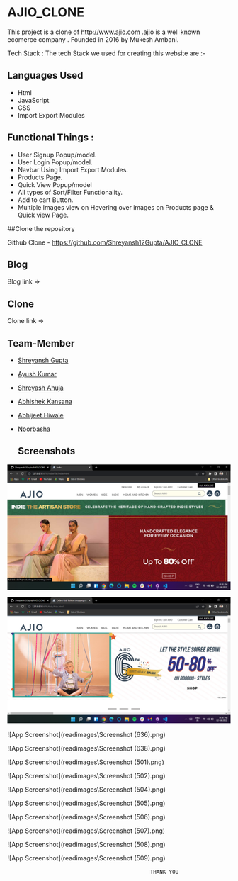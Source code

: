 # AJIO_CLONE

This project is a clone of http://www.ajio.com .ajio is a well known ecomerce company . Founded in 2016 by Mukesh Ambani.

Tech Stack : The tech Stack we used for creating this website are :-

## Languages Used

- Html
- JavaScript
- CSS
- Import Export Modules

## Functional Things :

- User Signup Popup/model.
- User Login Popup/model.
- Navbar Using Import Export Modules.
- Products Page.
- Quick View Popup/model
- All types of Sort/Filter Functionality.
- Add to cart Button.
- Multiple Images view on Hovering over images on Products page & Quick view Page.

##Clone the repository

Github Clone - https://github.com/Shreyansh12Gupta/AJIO_CLONE

## Blog

Blog  link =>

## Clone

Clone link =>

## Team-Member

- [Shreyansh Gupta](https://github.com/Shreyansh12Gupta)
- [Ayush Kumar](https://github.com/ayush7271)
- [Shreyash Ahuja](https://github.com/loki0925)
- [Abhishek Kansana](https://github.com/AbhiKansana)
- [Abhijeet Hiwale](https://github.com/Abhii-07)
- [Noorbasha](https://github.com/snoorbasha50)

  ## Screenshots

![App Screenshot](./readimages/Screenshot%20(501).png)

![App Screenshot](./readimages/Screenshot%20(502).png)

![App Screenshot](readimages\Screenshot (636).png)

![App Screenshot](readimages\Screenshot (638).png)

![App Screenshot](readimages\Screenshot (501).png)

![App Screenshot](readimages\Screenshot (502).png)

![App Screenshot](readimages\Screenshot (504).png)

![App Screenshot](readimages\Screenshot (505).png)

![App Screenshot](readimages\Screenshot (506).png)

![App Screenshot](readimages\Screenshot (507).png)

![App Screenshot](readimages\Screenshot (508).png)

![App Screenshot](readimages\Screenshot (509).png)

                                                 THANK YOU
